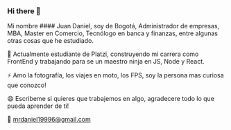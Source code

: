 ### Hi there 👋

Mi nombre #### Juan Daniel, soy de Bogotá, Administrador de empresas, MBA, Master en Comercio, Tecnólogo en banca y finanzas, entre algunas otras cosas que he estudiado.

🌱 Actualmente estudiante de Platzi, construyendo mi carrera como FrontEnd y trabajando para se un maestro ninja en JS, Node y React.

⚡ Amo la fotografía, los viajes en moto, los FPS, soy la persona mas curiosa que conozco! 

😄 Escribeme si quieres que trabajemos en algo, agradecere todo lo que pueda aprender de ti!

💬 mrdaniel19996@gmail.com

<!--
**Mrdaniel01/Mrdaniel01** is a ✨ _special_ ✨ repository because its `README.md` (this file) appears on your GitHub profile.

Here are some ideas to get you started:

- 🔭 I’m currently working on ...
- 🌱 I’m currently learning ...
- 👯 I’m looking to collaborate on ...
- 🤔 I’m looking for help with ...
- 💬 Ask me about ...
- 📫 How to reach me: ...
- 😄 Pronouns: ...
- ⚡ Fun fact: ...
-->
